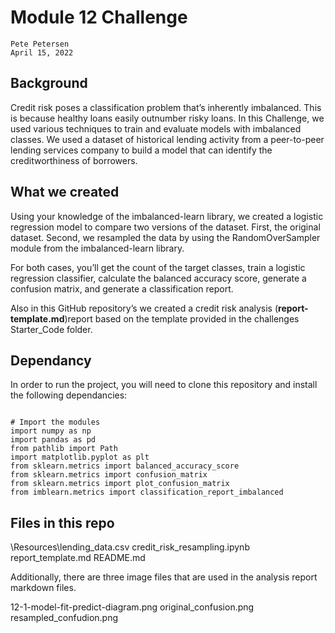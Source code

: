 # Module 12 Challenge

    Pete Petersen
    April 15, 2022


## Background

Credit risk poses a classification problem that’s inherently imbalanced. This is because healthy loans easily outnumber risky loans. In this Challenge, we used various techniques to train and evaluate models with imbalanced classes. We used a dataset of historical lending activity from a peer-to-peer lending services company to build a model that can identify the creditworthiness of borrowers.

## What we created

Using your knowledge of the imbalanced-learn library, we created a logistic regression model to compare two versions of the dataset. First, the original dataset. Second, we resampled the data by using the RandomOverSampler module from the imbalanced-learn library.

For both cases, you’ll get the count of the target classes, train a logistic regression classifier, calculate the balanced accuracy score, generate a confusion matrix, and generate a classification report.

Also in this GitHub repository’s we created a credit risk analysis (**report-template.md**)report based on the template provided in the challenges Starter_Code folder.

## Dependancy

In order to run the project, you will need to clone this repository and install the following dependancies:

```

# Import the modules
import numpy as np
import pandas as pd
from pathlib import Path
import matplotlib.pyplot as plt
from sklearn.metrics import balanced_accuracy_score
from sklearn.metrics import confusion_matrix
from sklearn.metrics import plot_confusion_matrix
from imblearn.metrics import classification_report_imbalanced

```

## Files in this repo

\Resources\lending_data.csv
credit_risk_resampling.ipynb
report_template.md
README.md

Additionally, there are three image files that are used in the analysis report markdown files.

12-1-model-fit-predict-diagram.png
original_confusion.png
resampled_confudion.png


